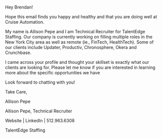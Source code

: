 Hey Brendan!

Hope this email finds you happy and healthy and that you are doing well at Cruise Automation.

My name is Allison Pepe and I am Technical Recruiter for TalentEdge Staffing. Our company is currently working on filling multiple roles in the New York City area as well as remote (ie., FinTech, HealthTech). Some of our clients include Updater, Productiv, Chronosphere, Okera and Crunchbase.

I came across your profile and thought your skillset is exactly what our clients are looking for. Please let me know if you are interested in learning more about the specific opportunities we have

Look forward to chatting with you!

Take Care,

Allison Pepe

Allison Pepe, Technical Recruiter

Website | LinkedIn | 512.963.6308

TalentEdge Staffing
